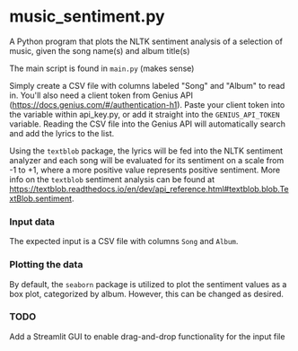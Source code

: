 # music_sentiment.py
A Python program that plots the NLTK sentiment analysis of a selection of music, given the song name(s) and album title(s)

The main script is found in ```main.py``` (makes sense)

Simply create a CSV file with columns labeled "Song" and "Album" to read in. You'll also need a client token from Genius API (https://docs.genius.com/#/authentication-h1).
Paste your client token into the variable within api_key.py, or add it straight into the ```GENIUS_API_TOKEN``` variable. Reading the CSV file into the Genius API will automatically search and add the lyrics to the list.

Using the ```textblob``` package, the lyrics will be fed into the NLTK sentiment analyzer and each song will be evaluated for its sentiment on a scale from -1 to +1, where a more positive value represents positive sentiment.
More info on the ```textblob``` sentiment analysis can be found at https://textblob.readthedocs.io/en/dev/api_reference.html#textblob.blob.TextBlob.sentiment.

### Input data
The expected input is a CSV file with columns ```Song``` and ```Album```.

### Plotting the data
By default, the ```seaborn``` package is utilized to plot the sentiment values as a box plot, categorized by album. However, this can be changed as desired.

### TODO
Add a Streamlit GUI to enable drag-and-drop functionality for the input file
